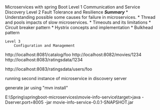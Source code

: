Microservices with spring Boot
	Level 1
		Communication and Service Discovery
	Level 2
		Fault Tolerance and Resilience
		***Summary***
		* Understanding possible some causes for failure in microservices.
		* Thread and pools impacts of slow microservices.
		* Timeouts and its limitations
		* Circuit breaker pattern
		* Hystrix concepts and implementation
		* Bulkhead pattern

	Level 3
		Configuration and Management
	
	
	

http://localhost:8081/catalog/foo
http://localhost:8082/movies/1234
http://localhost:8083/ratingsdata/1234


http://localhost:8083/ratingsdata/users/foo

running second instance of microservice in discovery server

generate jar using "mvn install"

E:\Spring\springboot-microservices\movie-info-service\target>java -Dserver.port=8005 -jar movie-info-service-0.0.1-SNAPSHOT.jar
